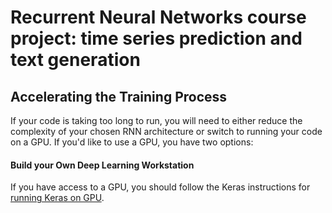 # Recurrent Neural Networks course project: time series prediction and text generation

## Accelerating the Training Process

If your code is taking too long to run, you will need to either reduce the complexity of your chosen RNN architecture or switch to running your code on a GPU.  If you'd like to use a GPU, you have two options:

#### Build your Own Deep Learning Workstation

If you have access to a GPU, you should follow the Keras instructions for [running Keras on GPU](https://keras.io/getting-started/faq/#how-can-i-run-keras-on-gpu).
